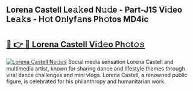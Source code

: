 ## Lorena Castell Le𝚊𝚔ed N𝚞𝚍e - Part-J1S Vi𝚍eo Le𝚊𝚔s - H𝚘t O𝚗lyf𝚊ns Ph𝚘tos MD4ic

# <h2><a href="http://hf77hxd.feru.top/?c=Lorena+Castell">🔗 👉 🔴 Lorena Castell Vi𝚍𝚎o Ph𝚘t𝚘𝚜</a></h2>

[![Lorena Castell Nu𝚍𝚎s](https://i.imgur.com/0TWrTi3.gif)](http://hf77hxd.feru.top/?c=Lorena+Castell)
Social media sensation Lorena Castell and multimedia artist, known for sharing dance and lifestyle themes through viral dance challenges and mini vlogs. Lorena Castell, a renowned public figure, is celebrated for his philanthropy and humanitarian work. 
